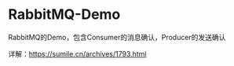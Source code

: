 # RabbitMQ-Demo
RabbitMQ的Demo，包含Consumer的消息确认，Producer的发送确认

详解：https://sumile.cn/archives/1793.html
